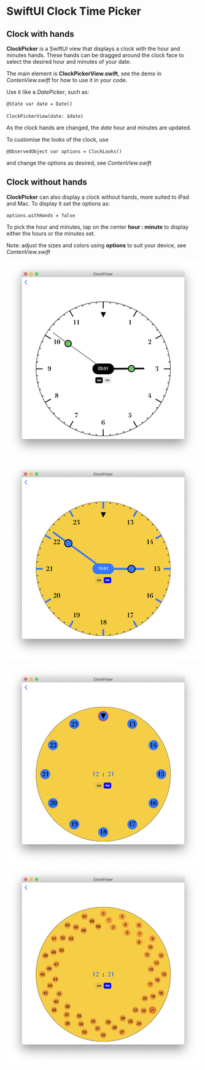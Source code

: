 
# SwiftUI Clock Time Picker

## Clock with hands

**ClockPicker** is a SwiftUI view that displays a clock with the hour and minutes hands.
These hands can be dragged around the clock face to select the desired hour and minutes of your date.

The main element is **ClockPickerView.swift**, see the demo in *ContenView.swift* for how to use it in your code.

Use it like a *DatePicker*, such as:

    @State var date = Date()
    
    ClockPickerView(date: $date)

As the clock hands are changed, the *date* hour and minutes are updated.

To customise the looks of the clock, use 

    @ObservedObject var options = ClockLooks()
    
and change the options as desired, see  *ContenView.swift*
    
## Clock without hands

**ClockPicker** can also display a clock without hands, more suited to iPad and Mac. To display it set the options as:

    options.withHands = false    

To pick the hour and minutes, tap on the center **hour : minute** to display either the hours or the minutes set.

Note: adjust the sizes and colors using **options** to suit your device, see  *ContenView.swift*

![im01](picture1.png)  ![im03](picture3.png) 


![im04](picture4.png)   ![im05](picture5.png)  

